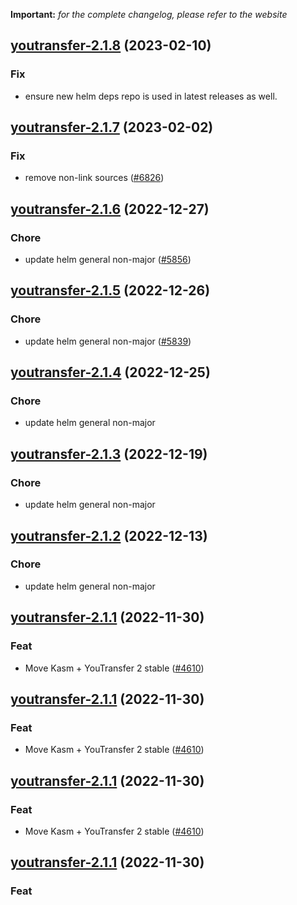 **Important:**
*for the complete changelog, please refer to the website*




## [youtransfer-2.1.8](https://github.com/truecharts/charts/compare/youtransfer-2.1.7...youtransfer-2.1.8) (2023-02-10)

### Fix

- ensure new helm deps repo is used in latest releases as well.
  
  


## [youtransfer-2.1.7](https://github.com/truecharts/charts/compare/youtransfer-2.1.6...youtransfer-2.1.7) (2023-02-02)

### Fix

- remove non-link sources ([#6826](https://github.com/truecharts/charts/issues/6826))
  
  


## [youtransfer-2.1.6](https://github.com/truecharts/charts/compare/youtransfer-2.1.5...youtransfer-2.1.6) (2022-12-27)

### Chore

- update helm general non-major ([#5856](https://github.com/truecharts/charts/issues/5856))
  
  


## [youtransfer-2.1.5](https://github.com/truecharts/charts/compare/youtransfer-2.1.4...youtransfer-2.1.5) (2022-12-26)

### Chore

- update helm general non-major ([#5839](https://github.com/truecharts/charts/issues/5839))
  
  


## [youtransfer-2.1.4](https://github.com/truecharts/charts/compare/youtransfer-2.1.3...youtransfer-2.1.4) (2022-12-25)

### Chore

- update helm general non-major
  
  


## [youtransfer-2.1.3](https://github.com/truecharts/charts/compare/youtransfer-2.1.2...youtransfer-2.1.3) (2022-12-19)

### Chore

- update helm general non-major
  
  


## [youtransfer-2.1.2](https://github.com/truecharts/charts/compare/youtransfer-2.1.1...youtransfer-2.1.2) (2022-12-13)

### Chore

- update helm general non-major
  
  


## [youtransfer-2.1.1](https://github.com/truecharts/charts/compare/youtransfer-2.1.0...youtransfer-2.1.1) (2022-11-30)

### Feat

- Move Kasm + YouTransfer 2 stable ([#4610](https://github.com/truecharts/charts/issues/4610))
  
  


## [youtransfer-2.1.1](https://github.com/truecharts/charts/compare/youtransfer-2.1.0...youtransfer-2.1.1) (2022-11-30)

### Feat

- Move Kasm + YouTransfer 2 stable ([#4610](https://github.com/truecharts/charts/issues/4610))
  
  


## [youtransfer-2.1.1](https://github.com/truecharts/charts/compare/youtransfer-2.1.0...youtransfer-2.1.1) (2022-11-30)

### Feat

- Move Kasm + YouTransfer 2 stable ([#4610](https://github.com/truecharts/charts/issues/4610))
  
  


## [youtransfer-2.1.1](https://github.com/truecharts/charts/compare/youtransfer-2.1.0...youtransfer-2.1.1) (2022-11-30)

### Feat
